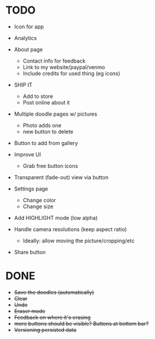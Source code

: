 # TODO

* Icon for app 
* Analytics
* About page
    * Contact info for feedback
    * Link to my website/paypal/venmo
    * Include credits for used thing (eg icons)
* SHIP IT
    * Add to store
    * Post online about it
    
* Multiple doodle pages w/ pictures
    * Photo adds one
    * new button to delete
* Button to add from gallery
* Improve UI
    * Grab free button icons
* Transparent (fade-out) view via button
* Settings page
    * Change color
    * Change size
* Add HIGHLIGHT mode (low alpha)
* Handle camera resolutions (keep aspect ratio)
    * Ideally: allow moving the picture/cropping/etc
* Share button


# DONE

* ~~Save the doodles (automatically)~~
* ~~Clear~~
* ~~Undo~~
* ~~Eraser mode~~
* ~~Feedback on where it's erasing~~
* ~~more buttons should be visible? Buttons at bottom bar?~~  
* ~~Versioning persisted data~~

